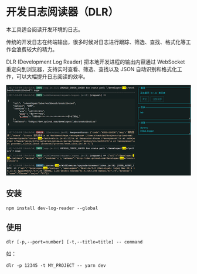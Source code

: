 开发日志阅读器（DLR）
=================

本工具适合阅读开发环境的日志。

传统的开发日志在终端输出，很多时候对日志进行跟踪、筛选、查找、格式化等工作会浪费较大的精力。

DLR (Development Log Reader) 把本地开发进程的输出内容通过 WebSocket 重定向到浏览器，支持实时查看、筛选、查找以及 JSON 自动识别和格式化工作，可以大幅提升日志阅读的效率。

![DLR 截图](./screenshot/1.png)

## 安装

```
npm install dev-log-reader --global
```

## 使用

``` 
dlr [-p,--port=number] [-t,--title=title] -- command
```

如：

```
dlr -p 12345 -t MY_PROJECT -- yarn dev
```